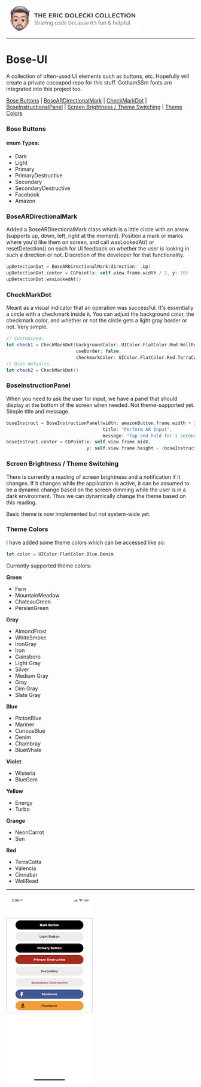 ![header](./ed-badge.png)

----

# Bose-UI
A collection of often-used UI elements such as buttons, etc. Hopefully will create a private cocoapod repo for this stuff. GothamSSm fonts are integrated into this project too. 

[Bose Buttons](#bose-buttons) | [BoseARDirectionalMark](#boseardirectionalmark) |  [CheckMarkDot](#checkmarkdot)  |  [BoseInstructionalPanel](#boseinstructionPanel)  |  [Screen Brightness / Theme Switching](#screen-brightness-/-theme-switching)  |  [Theme Colors](#theme-colors)

### Bose Buttons

#### enum Types:
- Dark
- Light
- Primary
- PrimaryDestructive
- Secondary
- SecondaryDestructive
- Facebook
- Amazon

### BoseARDirectionalMark
Added a BoseARDirectionalMark class which is a little circle with an arrow (supports up, down, left, right at the moment). Position a mark or marks where you'd like them on screen, and call wasLookedAt() or resetDetection() on each for UI feedback on whether the user is looking in such a direction or not. Discretion of the developer for that functionality.

```swift
upDetectionDot = BoseARDirectionalMark(direction: .Up)
upDetectionDot.center = CGPoint(x: self.view.frame.width / 2, y: 70)
upDetectionDot.wasLookedAt()
```

### CheckMarkDot
Meant as a visual indicator that an operation was successful. It's essentially a circle with a checkmark inside it. You can adjust the background color, the checkmark color, and whether or not the circle gets a light gray border or not. Very simple.

```swift
// Customized.
let check1 = CheckMarkDot(backgroundColor: UIColor.FlatColor.Red.WellRead, 
                          useBorder: false,
                          checkmarkColor: UIColor.FlatColor.Red.TerraCotta)
// Uses defaults.
let check2 = CheckMarkDot()
```


### BoseInstructionPanel
When you need to ask the user for input, we have a panel that should display at the bottom of the screen when needed. Not theme-supported yet. Simple title and message.

```swift
boseInstruct = BoseInstructionPanel(width: amazonButton.frame.width + 20, 
                                    title: "Perform AR Input", 
                                    message: "Tap and hold for 1 second to control your AR app.")
boseInstruct.center = CGPoint(x: self.view.frame.midX, 
                              y: self.view.frame.height - (boseInstruct.frame.height / 2))
```

### Screen Brightness / Theme Switching
There is currently a reading of screen brightness and a notification if it changes. If it changes while the application is active, it can be assumed to be a dynamic change based on the screen dimming while the user is in a dark environment. Thus we can dynamically change the theme based on this reading. 

Basic theme is now implemented but not system-wide yet.

### Theme Colors
I have added some theme colors which can be accessed like so:

```swift
let color = UIColor.FlatColor.Blue.Denim
```

Currently supported theme colors:

**Green**
- Fern
- MountainMeadow
- ChateauGreen
- PersianGreen

**Gray**
- AlmondFrost
- WhiteSmoke
- IronGray
- Iron
- Gainsboro
- Light Gray
- Silver
- Medium Gray
- Gray
- Dim Gray
- Slate Gray

**Blue**
- PictonBlue
- Mariner
- CuriousBlue
- Denim
- Chambray
- BlueWhale

**Violet**
- Wisteria
- BlueGem

**Yellow**
- Energy
- Turbo

**Orange**
- NeonCarrot
- Sun

**Red**
- TerraCotta
- Valencia
- Cinnabar
- WellRead
----
![app](./bose-ui-app.png)
